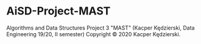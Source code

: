 # AiSD-Project-MAST
Algorithms and Data Structures Project 3 "MAST" (Kacper Kędzierski, Data Engineering 19/20, II semester)
Copyright © 2020 Kacper Kędzierski.
